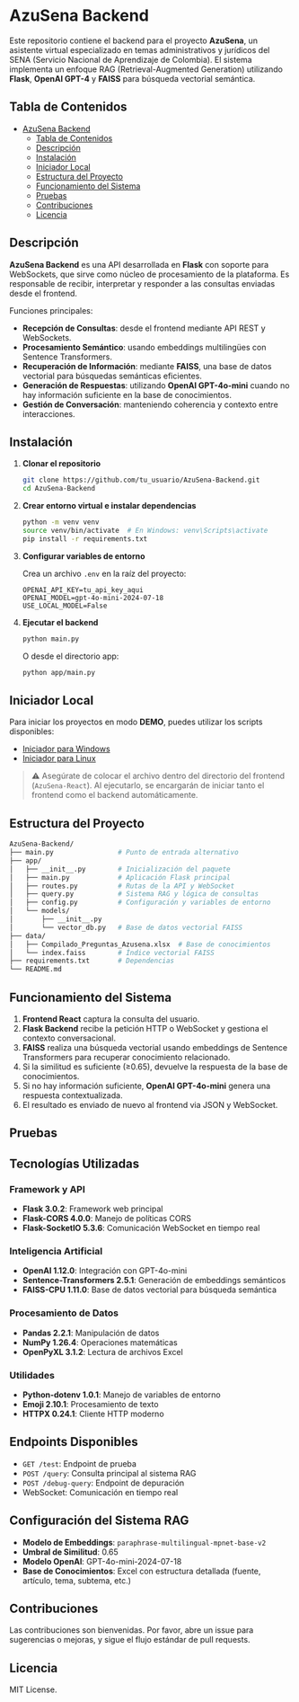 # AzuSena Backend

Este repositorio contiene el backend para el proyecto **AzuSena**, un asistente virtual especializado en temas administrativos y jurídicos del SENA (Servicio Nacional de Aprendizaje de Colombia). El sistema implementa un enfoque RAG (Retrieval-Augmented Generation) utilizando **Flask**, **OpenAI GPT-4** y **FAISS** para búsqueda vectorial semántica.

## Tabla de Contenidos

- [AzuSena Backend](#azusena-backend)
  - [Tabla de Contenidos](#tabla-de-contenidos)
  - [Descripción](#descripción)
  - [Instalación](#instalación)
  - [Iniciador Local](#iniciador-local)
  - [Estructura del Proyecto](#estructura-del-proyecto)
  - [Funcionamiento del Sistema](#funcionamiento-del-sistema)
  - [Pruebas](#pruebas)
  - [Contribuciones](#contribuciones)
  - [Licencia](#licencia)

## Descripción

**AzuSena Backend** es una API desarrollada en **Flask** con soporte para WebSockets, que sirve como núcleo de procesamiento de la plataforma. Es responsable de recibir, interpretar y responder a las consultas enviadas desde el frontend.

Funciones principales:

- **Recepción de Consultas**: desde el frontend mediante API REST y WebSockets.
- **Procesamiento Semántico**: usando embeddings multilingües con Sentence Transformers.
- **Recuperación de Información**: mediante **FAISS**, una base de datos vectorial para búsquedas semánticas eficientes.
- **Generación de Respuestas**: utilizando **OpenAI GPT-4o-mini** cuando no hay información suficiente en la base de conocimientos.
- **Gestión de Conversación**: manteniendo coherencia y contexto entre interacciones.

## Instalación

1. **Clonar el repositorio**

   ```bash
   git clone https://github.com/tu_usuario/AzuSena-Backend.git
   cd AzuSena-Backend
   ```

2. **Crear entorno virtual e instalar dependencias**

   ```bash
   python -m venv venv
   source venv/bin/activate  # En Windows: venv\Scripts\activate
   pip install -r requirements.txt
   ```

3. **Configurar variables de entorno**

   Crea un archivo `.env` en la raíz del proyecto:
   ```
   OPENAI_API_KEY=tu_api_key_aqui
   OPENAI_MODEL=gpt-4o-mini-2024-07-18
   USE_LOCAL_MODEL=False
   ```

4. **Ejecutar el backend**

   ```bash
   python main.py
   ```

   O desde el directorio app:
   ```bash
   python app/main.py
   ```

## Iniciador Local

Para iniciar los proyectos en modo **DEMO**, puedes utilizar los scripts disponibles:

- [Iniciador para Windows](https://github.com/farrojo/AzuSena-React/blob/main/Iniciador.bat)
- [Iniciador para Linux](https://github.com/farrojo/AzuSena-React/blob/main/Iniciador.sh)

> ⚠️ Asegúrate de colocar el archivo dentro del directorio del frontend (`AzuSena-React`). Al ejecutarlo, se encargarán de iniciar tanto el frontend como el backend automáticamente.

## Estructura del Proyecto

```bash
AzuSena-Backend/
├── main.py                # Punto de entrada alternativo
├── app/
│   ├── __init__.py        # Inicialización del paquete
│   ├── main.py            # Aplicación Flask principal
│   ├── routes.py          # Rutas de la API y WebSocket
│   ├── query.py           # Sistema RAG y lógica de consultas
│   ├── config.py          # Configuración y variables de entorno
│   └── models/
│       ├── __init__.py
│       └── vector_db.py   # Base de datos vectorial FAISS
├── data/
│   ├── Compilado_Preguntas_Azusena.xlsx  # Base de conocimientos
│   └── index.faiss        # Índice vectorial FAISS
├── requirements.txt       # Dependencias
└── README.md
```

## Funcionamiento del Sistema

1. **Frontend React** captura la consulta del usuario.
2. **Flask Backend** recibe la petición HTTP o WebSocket y gestiona el contexto conversacional.
3. **FAISS** realiza una búsqueda vectorial usando embeddings de Sentence Transformers para recuperar conocimiento relacionado.
4. Si la similitud es suficiente (≥0.65), devuelve la respuesta de la base de conocimientos.
5. Si no hay información suficiente, **OpenAI GPT-4o-mini** genera una respuesta contextualizada.
6. El resultado es enviado de nuevo al frontend via JSON y WebSocket.

## Pruebas

## Tecnologías Utilizadas

### Framework y API
- **Flask 3.0.2**: Framework web principal
- **Flask-CORS 4.0.0**: Manejo de políticas CORS
- **Flask-SocketIO 5.3.6**: Comunicación WebSocket en tiempo real

### Inteligencia Artificial
- **OpenAI 1.12.0**: Integración con GPT-4o-mini
- **Sentence-Transformers 2.5.1**: Generación de embeddings semánticos
- **FAISS-CPU 1.11.0**: Base de datos vectorial para búsqueda semántica

### Procesamiento de Datos
- **Pandas 2.2.1**: Manipulación de datos
- **NumPy 1.26.4**: Operaciones matemáticas
- **OpenPyXL 3.1.2**: Lectura de archivos Excel

### Utilidades
- **Python-dotenv 1.0.1**: Manejo de variables de entorno
- **Emoji 2.10.1**: Procesamiento de texto
- **HTTPX 0.24.1**: Cliente HTTP moderno

## Endpoints Disponibles

- `GET /test`: Endpoint de prueba
- `POST /query`: Consulta principal al sistema RAG
- `POST /debug-query`: Endpoint de depuración
- WebSocket: Comunicación en tiempo real

## Configuración del Sistema RAG

- **Modelo de Embeddings**: `paraphrase-multilingual-mpnet-base-v2`
- **Umbral de Similitud**: 0.65
- **Modelo OpenAI**: GPT-4o-mini-2024-07-18
- **Base de Conocimientos**: Excel con estructura detallada (fuente, artículo, tema, subtema, etc.)

## Contribuciones

Las contribuciones son bienvenidas. Por favor, abre un issue para sugerencias o mejoras, y sigue el flujo estándar de pull requests.

## Licencia

MIT License.